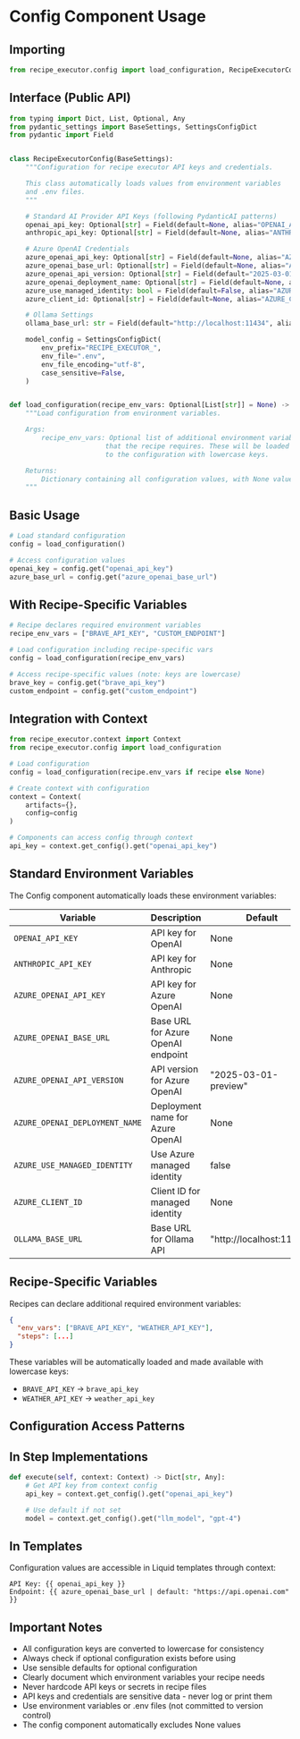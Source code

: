 # Config Component Usage

## Importing

```python
from recipe_executor.config import load_configuration, RecipeExecutorConfig
```

## Interface (Public API)

```python
from typing import Dict, List, Optional, Any
from pydantic_settings import BaseSettings, SettingsConfigDict
from pydantic import Field


class RecipeExecutorConfig(BaseSettings):
    """Configuration for recipe executor API keys and credentials.

    This class automatically loads values from environment variables
    and .env files.
    """

    # Standard AI Provider API Keys (following PydanticAI patterns)
    openai_api_key: Optional[str] = Field(default=None, alias="OPENAI_API_KEY")
    anthropic_api_key: Optional[str] = Field(default=None, alias="ANTHROPIC_API_KEY")

    # Azure OpenAI Credentials
    azure_openai_api_key: Optional[str] = Field(default=None, alias="AZURE_OPENAI_API_KEY")
    azure_openai_base_url: Optional[str] = Field(default=None, alias="AZURE_OPENAI_BASE_URL")
    azure_openai_api_version: Optional[str] = Field(default="2025-03-01-preview", alias="AZURE_OPENAI_API_VERSION")
    azure_openai_deployment_name: Optional[str] = Field(default=None, alias="AZURE_OPENAI_DEPLOYMENT_NAME")
    azure_use_managed_identity: bool = Field(default=False, alias="AZURE_USE_MANAGED_IDENTITY")
    azure_client_id: Optional[str] = Field(default=None, alias="AZURE_CLIENT_ID")

    # Ollama Settings
    ollama_base_url: str = Field(default="http://localhost:11434", alias="OLLAMA_BASE_URL")

    model_config = SettingsConfigDict(
        env_prefix="RECIPE_EXECUTOR_",
        env_file=".env",
        env_file_encoding="utf-8",
        case_sensitive=False,
    )


def load_configuration(recipe_env_vars: Optional[List[str]] = None) -> Dict[str, Any]:
    """Load configuration from environment variables.

    Args:
        recipe_env_vars: Optional list of additional environment variable names
                        that the recipe requires. These will be loaded and added
                        to the configuration with lowercase keys.

    Returns:
        Dictionary containing all configuration values, with None values excluded.
    """
```

## Basic Usage

```python
# Load standard configuration
config = load_configuration()

# Access configuration values
openai_key = config.get("openai_api_key")
azure_base_url = config.get("azure_openai_base_url")
```

## With Recipe-Specific Variables

```python
# Recipe declares required environment variables
recipe_env_vars = ["BRAVE_API_KEY", "CUSTOM_ENDPOINT"]

# Load configuration including recipe-specific vars
config = load_configuration(recipe_env_vars)

# Access recipe-specific values (note: keys are lowercase)
brave_key = config.get("brave_api_key")
custom_endpoint = config.get("custom_endpoint")
```

## Integration with Context

```python
from recipe_executor.context import Context
from recipe_executor.config import load_configuration

# Load configuration
config = load_configuration(recipe.env_vars if recipe else None)

# Create context with configuration
context = Context(
    artifacts={},
    config=config
)

# Components can access config through context
api_key = context.get_config().get("openai_api_key")
```

## Standard Environment Variables

The Config component automatically loads these environment variables:

| Variable                       | Description                        | Default                  |
| ------------------------------ | ---------------------------------- | ------------------------ |
| `OPENAI_API_KEY`               | API key for OpenAI                 | None                     |
| `ANTHROPIC_API_KEY`            | API key for Anthropic              | None                     |
| `AZURE_OPENAI_API_KEY`         | API key for Azure OpenAI           | None                     |
| `AZURE_OPENAI_BASE_URL`        | Base URL for Azure OpenAI endpoint | None                     |
| `AZURE_OPENAI_API_VERSION`     | API version for Azure OpenAI       | "2025-03-01-preview"     |
| `AZURE_OPENAI_DEPLOYMENT_NAME` | Deployment name for Azure OpenAI   | None                     |
| `AZURE_USE_MANAGED_IDENTITY`   | Use Azure managed identity         | false                    |
| `AZURE_CLIENT_ID`              | Client ID for managed identity     | None                     |
| `OLLAMA_BASE_URL`              | Base URL for Ollama API            | "http://localhost:11434" |

## Recipe-Specific Variables

Recipes can declare additional required environment variables:

```json
{
  "env_vars": ["BRAVE_API_KEY", "WEATHER_API_KEY"],
  "steps": [...]
}
```

These variables will be automatically loaded and made available with lowercase keys:

- `BRAVE_API_KEY` → `brave_api_key`
- `WEATHER_API_KEY` → `weather_api_key`

## Configuration Access Patterns

## In Step Implementations

```python
def execute(self, context: Context) -> Dict[str, Any]:
    # Get API key from context config
    api_key = context.get_config().get("openai_api_key")

    # Use default if not set
    model = context.get_config().get("llm_model", "gpt-4")
```

## In Templates

Configuration values are accessible in Liquid templates through context:

```liquid
API Key: {{ openai_api_key }}
Endpoint: {{ azure_openai_base_url | default: "https://api.openai.com" }}
```

## Important Notes

- All configuration keys are converted to lowercase for consistency
- Always check if optional configuration exists before using
- Use sensible defaults for optional configuration
- Clearly document which environment variables your recipe needs
- Never hardcode API keys or secrets in recipe files
- API keys and credentials are sensitive data - never log or print them
- Use environment variables or .env files (not committed to version control)
- The config component automatically excludes None values
